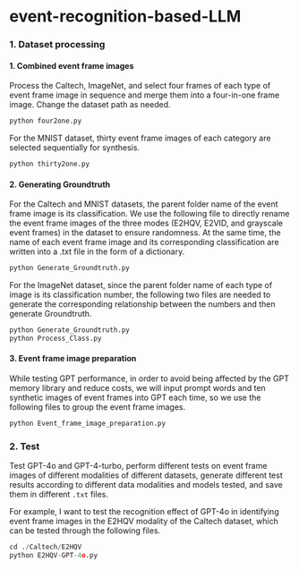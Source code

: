 # event-recognition-based-LLM

### 1. Dataset processing

#### 1. Combined event frame images

Process the Caltech, ImageNet, and select four frames of each type of event frame image in sequence and merge them into a four-in-one frame image. Change the dataset path as needed.

```python
python four2one.py
```

For the MNIST dataset, thirty event frame images of each category are selected sequentially for synthesis.

```python
python thirty2one.py
```

#### 2. Generating Groundtruth

For the Caltech and MNIST datasets, the parent folder name of the event frame image is its classification. We use the following file to directly rename the event frame images of the three modes (E2HQV, E2VID, and grayscale event frames) in the dataset to ensure randomness. At the same time, the name of each event frame image and its corresponding classification are written into a .txt file in the form of a dictionary.

```python
python Generate_Groundtruth.py
```

For the ImageNet dataset, since the parent folder name of each type of image is its classification number, the following two files are needed to generate the corresponding relationship between the numbers and then generate Groundtruth.

```python
python Generate_Groundtruth.py
python Process_Class.py
```

#### 3. Event frame image preparation

While testing GPT performance, in order to avoid being affected by the GPT memory library and reduce costs, we will input prompt words and ten synthetic images of event frames into GPT each time, so we use the following files to group the event frame images.

```python
python Event_frame_image_preparation.py
```

### 2. Test

Test GPT-4o and GPT-4-turbo, perform different tests on event frame images of different modalities of different datasets, generate different test results according to different data modalities and models tested, and save them in different `.txt` files.

For example, I want to test the recognition effect of GPT-4o in identifying event frame images in the E2HQV modality of the Caltech dataset, which can be tested through the following files.

```python
cd ./Caltech/E2HQV
python E2HQV-GPT-4o.py
```

